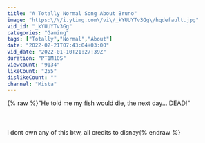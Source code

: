 ```yaml
---
title: "A Totally Normal Song About Bruno"
image: "https:\/\/i.ytimg.com\/vi\/_kYUUYTv3Gg\/hqdefault.jpg"
vid_id: "_kYUUYTv3Gg"
categories: "Gaming"
tags: ["Totally","Normal","About"]
date: "2022-02-21T07:43:04+03:00"
vid_date: "2022-01-10T21:27:39Z"
duration: "PT1M10S"
viewcount: "9134"
likeCount: "255"
dislikeCount: ""
channel: "Mista"
---
```

{% raw %}&quot;He told me my fish would die, the next day... DEAD!&quot;<br /><br /><br /><br />i dont own any of this btw, all credits to disnay{% endraw %}
